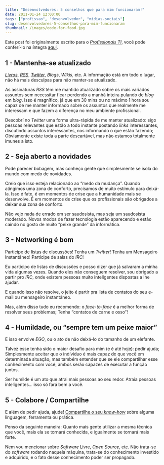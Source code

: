 ```yaml
---
title: "Desenvolvedores: 5 conselhos que para mim funcionaram!"
date: 2011-01-24 12:00:00
tags: ["profissao", "desenvolvedor", "midias-sociais"]
slug: desenvolvedores-5-conselhos-para-mim-funcionaram
thumbnail: /images/code-for-food.jpg
---
```


Este post foi originalmente escrito para o [*Profissionais TI*][], você
pode conferí-lo na íntegra [aqui][].

## 1 - Mantenha-se atualizado

[*Livros*][], [*RSS*][], [*Twitter*][], _Blogs_, _Wikis_, etc. A
informação está em todo o lugar, não há mais desculpas para não
manter-se atualizado.

As assinaturas _RSS_ têm me mantido atualizado sobre os mais variados
assuntos sem necessitar ficar perdendo a manhã inteira pulando de _blog_
em _blog_. Isso é magnífico, já que em 30 mins ou no máximo 1 hora sou
capaz de me manter informado sobre os assuntos que realmente me
interessam e que fazem a diferença no meu ambiente profissional.

Descobrí no _Twitter_ uma forma ultra-rápida de me manter atualizado:
sigo pessoas relevantes que estão a todo instante postando _links_
interessantes, discutindo assuntos interessantes, nos informando o que
estão fazendo; Obviamente existe toda a parte descartável, mas não
estamos totalmente imunes a isto.

## 2 - Seja aberto a novidades

Pode parecer bobagem, mas conheço gente que simplesmente se isola do
mundo com medo de novidades.

Creio que isso esteja relacionado ao “medo da mudança”. Quando atingimos
uma zona de conforto, precisamos de muito estímulo para deixá-la. Isso é
fato, é em momentos de crise que a humanidade mais se desenvolve. É em
momentos de crise que os profissionais são obrigados a deixar sua zona
de conforto.

Não vejo nada de errado em ser saudosista, mas seja um saudosista
moderado. Novos modos de fazer tecnologia estão aparecendo e estão
caindo no gosto de muito “peixe grande” da informática.

## 3 - Networking é bom

Participe de listas de discussões! Tenha um _Twitter_! Tenha um
Mensageiro Instantâneo! Participe de salas do _IRC_!

Eu participo de listas de discussões e posso dizer que já salvaram a
minha vida algumas vezes. Quando eles não conseguem resolver, sou
obrigado a partir pro _IRC_, onde existem pessoas muito inteligentes
dispostas a lhe ajudar.

E quando isso não resolve, o jeito é partir pra lista de contatos do seu
e-mail ou mensageiro instantâneo.

Mas, além disso tudo eu recomendo: o _face-to-face_ é a melhor forma de
resolver seus problemas; Tenha “contatos de carne e osso”!

## 4 - Humildade, ou “sempre tem um peixe maior”

E isso envolve _EGO_, ou o ato de não deixá-lo do tamanho de um
elefante.

Talvez esse tenha sido o maior desafio para mim (e é até hoje): pedir
ajuda; Simplesmente aceitar que o indíviduo é mais capaz do que você em
determinada situação, mas também entender que se ele compartilhar esse
conhecimento com você, ambos serão capazes de executar a função juntos.

Ser humilde é um ato que atrai mais pessoas ao seu redor. Atraia pessoas
inteligentes… isso só fará bem a você.

## 5 - Colabore / Compartilhe

E além de pedir ajuda, ajude! [Compartilhe o seu *know-how*][] sobre
alguma linguagem, ferramenta ou prática.

Penso da seguinte maneira: Quanto mais gente utilizar a mesma técnica
que você, mais ela se tornará conhecida, e igualmente se tornará mais
forte.

Nem vou mencionar sobre _Software_ Livre, _Open Source_, etc. Não
trata-se do _software_ rodando naquela máquina, trata-se do conhecimento
investido e adquirido, e o fato desse conhecimento poder ser propagado.

[*profissionais ti*]: http://www.profissionaisti.com.br/ "Profissionais TI"
[aqui]: http://www.profissionaisti.com.br/2009/10/developers-5-conselhos-que-para-mim-funcionaram/ "Developers: 5 conselhos que para mim funcionaram"
[*livros*]: http://skoob.com.br/usuario/118855 "Acompanhe o que eu ando lendo no Skoob"
[*rss*]: https://klauslaube.com.br/feed/rss.xml "Assine o nosso Feed RSS"
[*twitter*]: http://www.twitter.com/kplaube "Acompanhe o que ando dizendo no Twitter"
[compartilhe o seu *know-how*]: http://www.profissionaisti.com.br/colabore "Colabore com o Profissionais TI"
